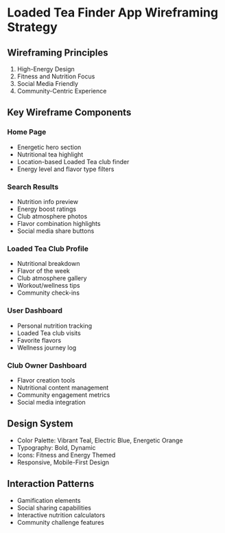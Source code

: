 # Loaded Tea Finder App Wireframing Strategy

## Wireframing Principles
1. High-Energy Design
2. Fitness and Nutrition Focus
3. Social Media Friendly
4. Community-Centric Experience

## Key Wireframe Components
### Home Page
- Energetic hero section
- Nutritional tea highlight
- Location-based Loaded Tea club finder
- Energy level and flavor type filters

### Search Results
- Nutrition info preview
- Energy boost ratings
- Club atmosphere photos
- Flavor combination highlights
- Social media share buttons

### Loaded Tea Club Profile
- Nutritional breakdown
- Flavor of the week
- Club atmosphere gallery
- Workout/wellness tips
- Community check-ins

### User Dashboard
- Personal nutrition tracking
- Loaded Tea club visits
- Favorite flavors
- Wellness journey log

### Club Owner Dashboard
- Flavor creation tools
- Nutritional content management
- Community engagement metrics
- Social media integration

## Design System
- Color Palette: Vibrant Teal, Electric Blue, Energetic Orange
- Typography: Bold, Dynamic
- Icons: Fitness and Energy Themed
- Responsive, Mobile-First Design

## Interaction Patterns
- Gamification elements
- Social sharing capabilities
- Interactive nutrition calculators
- Community challenge features
